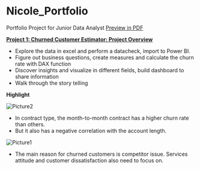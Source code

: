 # Nicole_Portfolio
Portfolio Project for Junior Data Analyst
[Preview in PDF](https://github.com/sakiileung/Nicole_Portfolio/blob/main/proj%20preview.pdf)

**[Project 1: Churned Customer Estimator: Project Overview](https://app.powerbi.com/groups/280e3b60-7f1d-4aa7-aeb8-afcd59dd51ed/reports/d62b5161-aabb-44a7-a1b2-ad29eb586e62?ctid=0f2cb4ab-c953-45af-a925-c8886dd3fc0f&pbi_source=linkShare)**
- Explore the data in excel and perform a datacheck, import to Power BI.
- Figure out business questions, create measures and calculate the churn rate with DAX function
- Discover insights and visualize in different fields, build dashboard to share information
- Walk through the story telling 

**Highlight**

<img src="./Images/Picture2.png" alt="Picture2">

- In contract type, the month-to-month contract has a higher churn rate than others. 
- But it also has a negative correlation with the account length. 





<img src="./Images/Picture1.png" alt="Picture1">


- The main reason for churned customers is competitor issue. Services attitude and customer dissatisfaction also need to focus on.



